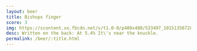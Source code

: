 ```yaml
---
layout: beer
title: Bishops finger
score: 3
img: https://scontent.xx.fbcdn.net/v/t1.0-0/p480x480/533497_10151356728563745_544345125_n.jpg?oh=854f6727aaaba7a2d0a0eb8e753eb149&oe=5887DA91
desc: Written on the back: At 5.4% It\'s near the knuckle. 
permalink: /beer/:title.html
---
```

